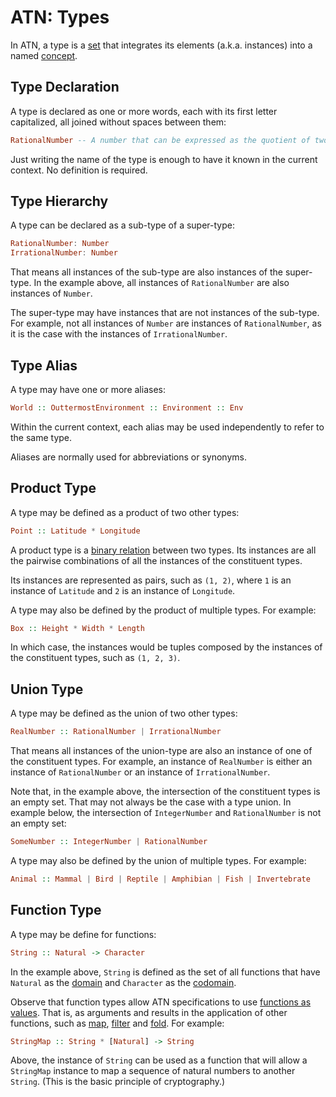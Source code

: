 # ATN: Types

In ATN, a type is a [set](https://en.wikipedia.org/wiki/Set_(mathematics)) that integrates its elements (a.k.a. instances) into a named [concept](https://en.wikipedia.org/wiki/Concept).

## Type Declaration

A type is declared as one or more words, each with its first letter capitalized, all joined without spaces between them:


```haskell
RationalNumber -- A number that can be expressed as the quotient of two integers.
```

Just writing the name of the type is enough to have it known in the current context. No definition is required.

## Type Hierarchy

A type can be declared as a sub-type of a super-type:

```haskell
RationalNumber: Number
IrrationalNumber: Number
```

That means all instances of the sub-type are also instances of the super-type. In the example above, all instances of `RationalNumber` are also instances of `Number`.

The super-type may have instances that are not instances of the sub-type. For example, not all instances of `Number` are instances of `RationalNumber`, as it is the case with the instances of `IrrationalNumber`.

## Type Alias

A type may have one or more aliases:

```haskell
World :: OuttermostEnvironment :: Environment :: Env
```

Within the current context, each alias may be used independently to refer to the same type.

Aliases are normally used for abbreviations or synonyms.

## Product Type

A type may be defined as a product of two other types:

```haskell
Point :: Latitude * Longitude
```

A product type is a [binary relation](https://en.wikipedia.org/wiki/Binary_relation) between two types. Its instances are all the pairwise combinations of all the instances of the constituent types.

Its instances are represented as pairs, such as `(1, 2)`, where `1` is an instance of `Latitude` and `2` is an instance of `Longitude`.

A type may also be defined by the product of multiple types. For example:

```haskell
Box :: Height * Width * Length
```

In which case, the instances would be tuples composed by the instances of the constituent types, such as `(1, 2, 3)`.

## Union Type

A type may be defined as the union of two other types:

```haskell
RealNumber :: RationalNumber | IrrationalNumber
```

That means all instances of the union-type are also an instance of one of the constituent types. For example, an instance of `RealNumber` is either an instance of `RationalNumber` or an instance of `IrrationalNumber`.

Note that, in the example above, the intersection of the constituent types is an empty set. That may not always be the case with a type union. In example below, the intersection of `IntegerNumber` and `RationalNumber` is not an empty set:

```haskell
SomeNumber :: IntegerNumber | RationalNumber
```

A type may also be defined by the union of multiple types. For example:

```haskell
Animal :: Mammal | Bird | Reptile | Amphibian | Fish | Invertebrate
```

## Function Type

A type may be define for functions:

```haskell
String :: Natural -> Character
```

In the example above, `String` is defined as the set of all functions that have `Natural` as the [domain](https://en.wikipedia.org/wiki/Domain_of_a_function) and `Character` as the [codomain](https://en.wikipedia.org/wiki/Codomain).

Observe that function types allow ATN specifications to use [functions as values](https://en.wikipedia.org/wiki/Higher-order_function). That is, as arguments and results in the application of other functions, such as [map](https://en.wikipedia.org/wiki/Map_(higher-order_function)), [filter](https://en.wikipedia.org/wiki/Filter_(higher-order_function)) and [fold](https://en.wikipedia.org/wiki/Fold_(higher-order_function)). For example:

```haskell
StringMap :: String * [Natural] -> String
```

Above, the instance of `String` can be used as a function that will allow a `StringMap` instance to map a sequence of natural numbers to another `String`. (This is the basic principle of cryptography.)

